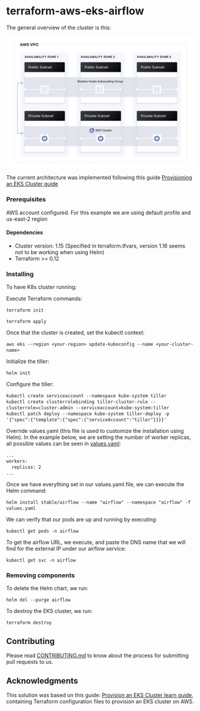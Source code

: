 # terraform-aws-eks-airflow

The general overview of the cluster is this:

![diagram](diagram.png)

The current architecture was implemented following this guide [Provisioning an EKS Cluster guide](https://learn.hashicorp.com/terraform/kubernetes/provision-eks-cluster)

### Prerequisites

AWS account configured. For this example we are using default profile and us-east-2 region

#### Dependencies
- Cluster version: 1.15 (Specified in terraform.tfvars, version 1.16 seems not to be working when using Helm)
- Terraform >= 0.12

### Installing

To have K8s cluster running:

Execute Terraform commands:

```
terraform init
```
```
terraform apply
```
Once that the cluster is created, set the kubectl context:

```
aws eks --region <your-region> update-kubeconfig --name <your-cluster-name>
```

Initialize the tiller:
```
helm init
```

Configure the tiller:

```
kubectl create serviceaccount --namespace kube-system tiller
kubectl create clusterrolebinding tiller-cluster-rule --clusterrole=cluster-admin --serviceaccount=kube-system:tiller
kubectl patch deploy --namespace kube-system tiller-deploy -p '{"spec":{"template":{"spec":{"serviceAccount":"tiller"}}}}'
```

Override values.yaml (this file is used to customize the installation using Helm). In the example below, we are setting the number of worker replicas, all possible values can be seen in [values.yaml](https://github.com/helm/charts/blob/master/stable/airflow/values.yaml):

```
...
workers:
  replicas: 2
...
```

Once we have everything set in our values.yaml file, we can execute the Helm command:

```
helm install stable/airflow --name "airflow" --namespace "airflow" -f values.yaml 
```

We can verify that our pods are up and running by executing:

```
kubectl get pods -n airflow 
```

To get the airflow URL, we execute, and paste the DNS name that we will find for the external IP  under our airflow service:

```
kubectl get svc -n airflow 
```

### Removing components

To delete the Helm chart, we run:

```
helm del --purge airflow 
```

To destroy the EKS cluster, we run:

```
terraform destroy 
```



## Contributing

Please read [CONTRIBUTING.md](CONTRIBUTING.md) to know about the process for submitting pull requests to us.

## Acknowledgments

This solution was based on this guide: [Provision an EKS Cluster learn guide](https://learn.hashicorp.com/terraform/kubernetes/provision-eks-cluster), containing
Terraform configuration files to provision an EKS cluster on AWS.